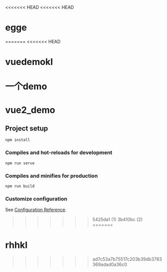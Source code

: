 <<<<<<< HEAD
<<<<<<< HEAD
# egge
=======
<<<<<<< HEAD
# vuedemokl
一个demo
=======
# vue2_demo

## Project setup
```
npm install
```

### Compiles and hot-reloads for development
```
npm run serve
```

### Compiles and minifies for production
```
npm run build
```

### Customize configuration
See [Configuration Reference](https://cli.vuejs.org/config/).
>>>>>>> 5425da1 (1)
>>>>>>> 3b410bc (2)
=======
# rhhkl
>>>>>>> ad7c53a7b75517c203b39db3783369adad0a36c0
